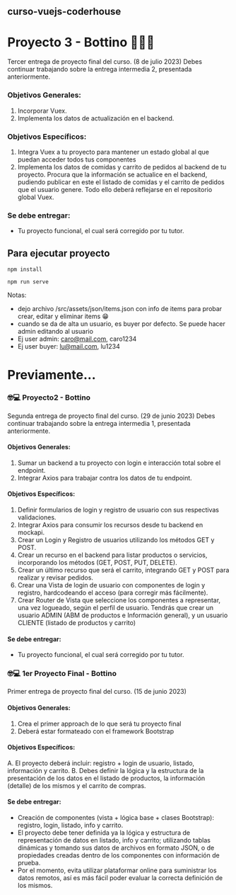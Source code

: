 ## curso-vuejs-coderhouse

# Proyecto 3 - Bottino 👩🏻‍💻

Tercer entrega de proyecto final del curso. (8 de julio 2023)
Debes continuar trabajando sobre la entrega intermedia 2, presentada anteriormente.

### Objetivos Generales:

1. Incorporar Vuex.
2. Implementa los datos de actualización en el backend.

### Objetivos Específicos:

1. Integra Vuex a tu proyecto para mantener un estado global al que puedan acceder todos tus componentes
2. Implementa los datos de comidas y carrito de pedidos al backend de tu proyecto. Procura que la información se actualice en el backend, pudiendo publicar en este el listado de comidas y el carrito de pedidos que el usuario genere. Todo ello deberá reflejarse en el repositorio global Vuex.

### Se debe entregar:

- Tu proyecto funcional, el cual será corregido por tu tutor.

## Para ejecutar proyecto

```
npm install
```

```
npm run serve
```

Notas:

- dejo archivo /src/assets/json/items.json con info de items para probar crear, editar y eliminar items 😁
- cuando se da de alta un usuario, es buyer por defecto. Se puede hacer admin editando al usuario
- Ej user admin: caro@mail.com, caro1234
- Ej user buyer: lu@mail.com, lu1234

# Previamente...

### 🤓💻 Proyecto2 - Bottino

Segunda entrega de proyecto final del curso. (29 de junio 2023)
Debes continuar trabajando sobre la entrega intermedia 1, presentada anteriormente.

#### Objetivos Generales:

1. Sumar un backend a tu proyecto con login e interacción total sobre el endpoint.
2. Integrar Axios para trabajar contra los datos de tu endpoint.

#### Objetivos Específicos:

1. Definir formularios de login y registro de usuario con sus respectivas validaciones.
2. Integrar Axios para consumir los recursos desde tu backend en mockapi.
3. Crear un Login y Registro de usuarios utilizando los métodos GET y POST.
4. Crear un recurso en el backend para listar productos o servicios, incorporando los métodos (GET, POST, PUT, DELETE).
5. Crear un último recurso que será el carrito, integrando GET y POST para realizar y revisar pedidos.
6. Crear una Vista de login de usuario con componentes de login y registro, hardcodeando el acceso (para corregir más fácilmente).
7. Crear Router de Vista que seleccione los componentes a representar, una vez logueado, según el perfil de usuario.
   Tendrás que crear un usuario ADMIN (ABM de productos e Información general), y un usuario CLIENTE (listado de productos y carrito)

#### Se debe entregar:

- Tu proyecto funcional, el cual será corregido por tu tutor.

### 🤓💻 1er Proyecto Final - Bottino

Primer entrega de proyecto final del curso. (15 de junio 2023)

#### Objetivos Generales:

1. Crea el primer approach de lo que será tu proyecto final
2. Deberá estar formateado con el framework Bootstrap

#### Objetivos Específicos:

A. El proyecto deberá incluir: registro + login de usuario, listado, información y carrito.
B. Debes definir la lógica y la estructura de la presentación de los datos en el listado de productos, la información (detalle) de los mismos y el carrito de compras.

#### Se debe entregar:

- Creación de componentes (vista + lógica base + clases Bootstrap): registro, login, listado, info y carrito.
- El proyecto debe tener definida ya la lógica y estructura de representación de datos en listado, info y carrito; utilizando tablas dinámicas y tomando sus datos de archivos en formato JSON, o de propiedades creadas dentro de los componentes con información de prueba.
- Por el momento, evita utilizar plataformar online para suministrar los datos remotos, así es más fácil poder evaluar la correcta definición de los mismos.
